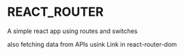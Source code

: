 # REACT_ROUTER
A simple react app using routes and switches


also fetching data from APIs usink Link in react-router-dom
